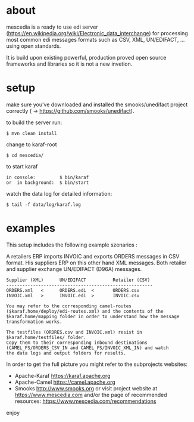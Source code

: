 # about 

  mescedia is a ready to use edi server (https://en.wikipedia.org/wiki/Electronic_data_interchange)
  for processing most common edi messages formats such as CSV, XML, UN/EDIFACT, ... using open standards.

  It is build upon existing powerful, production proved open source frameworks and libraries so it is not a new invetion.

 
# setup

  make sure you've downloaded and installed the smooks/unedifact project correctly ( -> https://github.com/smooks/unedifact).
  
  to build the server run:

	$ mvn clean install 

  change to karaf-root
	
	$ cd mescedia/ 

  to start karaf  

	in console: 		$ bin/karaf 
	or  in background: 	$ bin/start  

  watch the data log for detailed information: 
	
	$ tail -f data/log/karaf.log  
  
  
# examples
  
  This setup includes the following example szenarios :

  A retailers ERP imports INVOIC and exports ORDERS messages in CSV format. 
  His suppliers ERP on this other hand XML messages. Both retailer and supplier 
  exchange UN/EDIFACT (D96A) messages. 

	Supplier (XML) 		UN/EDIFACT			Retailer (CSV)
	-------------------------------------------------------
	ORDERS.xml   < 		ORDERS.edi  <    	ORDERS.csv
	INVOIC.xml   > 		INVOIC.edi  > 		INVOIC.csv

	You may refer to the corresponding camel-routes ($karaf.home/deploy/edi-routes.xml) and the contents of the 
	$karaf.home/mapping folder in order to understand how the message transformation works. 
		
    The testfiles (ORDRES.csv and INVOIC.xml) resist in $karaf.home/testfiles/ folder. 
    Copy them to their corresponding inbound destinations (CAMEL_FS/ORDERS_CSV_IN and CAMEL_FS/INVOIC_XML_IN) and watch 
    the data logs and output folders for results. 
  
   In order to get the full picture you might refer to the subprojects websites: 
   - Apache-Karaf https://karaf.apache.org
   - Apache-Camel https://camel.apache.org
   - Smooks http://www.smooks.org
   or visit project website at https://www.mescedia.com
   and/or the page of recommended resources: https://www.mescedia.com/recommendations

enjoy
